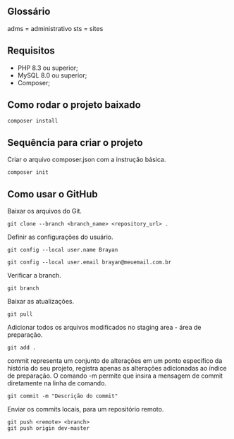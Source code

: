 ## Glossário 
adms = administrativo
sts = sites

## Requisitos

* PHP 8.3 ou superior;
* MySQL 8.0 ou superior;
* Composer;

## Como rodar o projeto baixado
```
composer install
```

## Sequência para criar o projeto
Criar o arquivo composer.json com a instrução básica.
```
composer init
```
## Como usar o GitHub
Baixar os arquivos do Git.
```
git clone --branch <branch_name> <repository_url> .
```

Definir as configurações do usuário.
```
git config --local user.name Brayan
```
```
git config --local user.email brayan@meuemail.com.br
```

Verificar a branch.
```
git branch 
```

Baixar as atualizações.
```
git pull
```

Adicionar todos os arquivos modificados no staging area - área de preparação.
```
git add .
```

commit representa um conjunto de alterações em um ponto específico da história do seu projeto, registra apenas as alterações adicionadas ao índice de preparação.
O comando -m permite que insira a mensagem de commit diretamente na linha de comando.
```
git commit -m "Descrição do commit"
```

Enviar os commits locais, para um repositório remoto.
```
git push <remote> <branch>
git push origin dev-master
```


